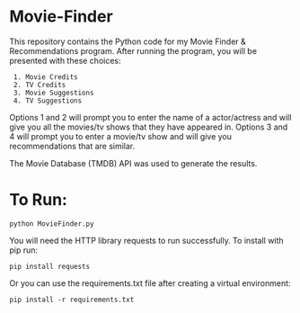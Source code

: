 # Movie-Finder

This repository contains the Python code for my Movie Finder & Recommendations program. After running the program, you will be presented with these choices:
```
 1. Movie Credits
 2. TV Credits
 3. Movie Suggestions
 4. TV Suggestions
 ```
 Options 1 and 2 will prompt you to enter the name of a actor/actress and will give you all the movies/tv shows that they have appeared in. Options 3 and 4 will prompt you to enter a movie/tv show and will give you recommendations that are similar.
 
 The Movie Database (TMDB) API was used to generate the results.

# To Run:
```
python MovieFinder.py
```
You will need the HTTP library requests to run successfully. To install with pip run:
```
pip install requests
```
Or you can use the requirements.txt file after creating a virtual environment:
```
pip install -r requirements.txt
```
